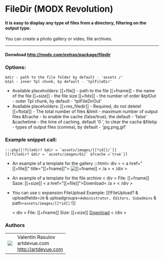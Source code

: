 FileDir (MODX Revolution)
=======================
#### It is easy to display any type of files from a directory, filtering on the output type.
You can create a photo gallery or video, file archives.

----------------------------------------

#### Donwload http://modx.com/extras/package/filedir

### Options:

    &dir - path to the file folder by default - 'assets /'
    &tpl - inner Tpl chunk, by default - 'tplFileDir'
*   Available placeholders:
    [[+file]] - path to the file
    [[+fname]] - the name of the file
    [[+size]] - the file size
    [[+fidx]] - the number of order
    &tplOut - outer Tpl chunk, by default - 'tplFileDirOut'
*   Available placeholders:
    [[+res_filedir]] - Required, do not delete!
    [[+ftotal]] - The total number of files
    &limit - maximum number of output files
    &fcache - to enable the cache (false/true), the default - 'false'
    &cachetime - the time of caching, default '0 ', to clear the cache
    &filetip - types of output files (comma), by default - 'jpg,png,gif'

### Example snippet call:
    :::php[[!filedir? &dir = `assets/images/[[*id]]/`]]
    [[!filedir? &dir = `assets/images/61/` &fcache =`true`]]
    
*   An example of a template for the gallery
    :::html< div >
      < a href="[[+file]]" title="[[+fname]]">
        <img src="[[+file:rezimgcrop=`r-150x,c-150x75`]]" alt="[[+fname]]">
      < /a >
    < /div >

*   An example of a template for the file archive
    < div >
      File: [[+fname]]
      Saze: [[+size]]
      < a href="[[+file]]">Download< /a >
    < /div >

*   You can use c expansion FileUpload
    Example:
    [[!FileUpload?
    & uploadfields=`20`
    & uploadgroups=`Administrator, Editors, Subadmins`
    & path=`assets/images/[[*id]]`
    !]]

    < div >
      File: [[+fname]]
      Size: [[+size]]
      <a href="[[+file]]">Download</a>
    < /div >

### Authors
<table>
  <tr>
    <td><img src="http://www.gravatar.com/avatar/39ef1c740deff70b054c1d9ae8f86d02?s=60"></td><td valign="middle">Valentin Rasulov<br>artdevue.com<br><a href="http://artdevue.com">http://artdevue.com</a></td>
  </tr>
</table>